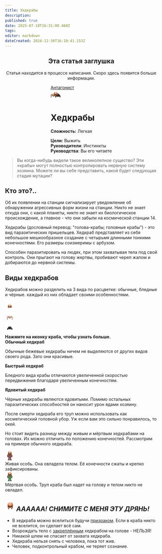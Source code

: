 ```yaml
---
title: Хедкрабы
description: 
published: true
date: 2025-07-18T16:31:00.460Z
tags: 
editor: markdown
dateCreated: 2024-12-30T16:10:41.153Z
---
```


<center>
<div class="warning-banner">
  <h2> Эта статья заглушка </h2>
  <p>Статья находится в процессе написания. Скоро здесь появится больше информации.</p><p>
</div>
</center>

<div style="display: flex; justify-content: center;">
<div class="roles-passport antag">
  <div class="title antag"><a href="/roles/antagonists">Антагонист</a></div>
  <div>
    <div><div><img src="/roles/headcrabs.png"></div></div>
  <div><div>
    <h1>Хедкрабы</h1>
    <p><strong>Сложность:</strong> Легкая</p>
    <strong>Цели:</strong> Выжить<br>
    <b>Руководители</b>:  Инстинкты<br>
    <b>Руководства</b>: Вы его читаете
  </div></div>
  </div>
</div>
</div>

> Вы когда-нибудь видели такое великолепное существо? Эти «крабы» могут полностью контролировать нервную систему хозяина. Можете ли вы себе представить, какой будет следующая стадия мутации?

## Кто это?..
Об их появлении на станции сигнализирует уведомление об обнаружении агрессивных форм жизни на станции. Никто не знает откуда они, с какой планеты, никто не знает их биологическое происхождение, а главное - что они забыли на космической станции 14.

Хедкрабы (дословный перевод: "голова-крабы; головные крабы") - это вид паразитических пришельцев. Хедкраб представляет из себя небольшое мешкообразное создание с четырьмя длинными тонкими конечностями. Его размеры соизмеримы с арбузом.

Способен паразитировать на людях, при этом захватывая тела под свой контроль. Они прыгают на голову жертвы, пробивают череп жалом и добираются до нервной системы.

## Виды хедкрабов
Хедкрабов можно разделить на 3 вида по расцветке: обычные, бледные и чёрные. каждый из них обладает своими особенностями.



<p></p>
<div id="main-crab">
  <div id="stupid-crabs">
 		<div class="passive-crab" id="def-crab"><img src="/roles/headcrabs/headcrab-beautiful.png"></div>
  	<div class="active-crab" id="fast-crab"><img src="/roles/headcrabs/headcrab-fast.png"></div>
  	<div class="passive-crab" id="poison-crab"><img src="/roles/headcrabs/headcrab-poison.png"></div>
  </div>
 	<div id="big-brain-crab">
    <div id="crabs-info"><strong>Нажмите на иконку краба, чтобы узнать больше.</strong></div>
    <div id="def-crab-text"><b>Обычный хедкраб</b><p>Обычные бежевые хедкрабы ничем не выделяются от других видов своего рода. Зато они красивые.</div>
  	<div id="fast-crab-text"><b>Быстрый хедкраб</b><p>Бледного вида крабы отличаются увеличенной скоростью передвижения благодаря увеличенным конечностям.</div>
  	<div id="poison-crab-text"><b>Ядовитый хедкраб</b><p>Чёрные хедкрабы являются ядовитыми. Помимо остальных паразитических способностей он наносит урон ядами хозяину.</div>
  </div>
</div>
<p>



После смерти хедкраба его труп можно использовать как косметический головной убор. Уж если вам это сильно понравилось, то окей. 
<p>Но стоит видеть разницу между живым и мёртвым хедкрабами на головах. Их можно отличить по положению конечностей. Рассмотрим на примере обычного хедкраба.</p>
<p>


  
<div id="who-is-who">
  <div id="first-crab">
    <div id="top-part">
      <div class="alive-crab" id="gif-crab">
        <img src="/roles/headcrabs/humacrab-alive.gif">
      </div>
    </div>
    <div class="bottom-part">
      <span>Живая особь. Она овладела телом. Её конечности сжаты и крепко зафиксированы.</span>
    </div>
  </div>
  <div id="second-crab">
    <div id="top-part">
      <div class="dead-crab" id="gif-crab">
        <img src="/roles/headcrabs/humacrab-dead.gif">
      </div>
    </div>
    <div class="bottom-part">
      <span>Мёртвая особь. Труп краба был надет на голову и телом никто не овладел.</span>
    </div>
  </div>
</div>


## <img src="/roles/headcrabs/equipped-helmet.png" width="32" height="32"> <i>АААААА! СНИМИТЕ С МЕНЯ ЭТУ ДРЯНЬ!</i>
<ul>
	<li>В хедкраба можно вселиться будучи <a href="https://wiki.wwdp.ee/ru/roles/ghost">призраком</a>. Если в краба никто не вселится, он сделает всё сам.
  <li>Возрождать тело с <u>закреплённым</u> хедкрабом на голове - НЕЛЬЗЯ!
	<li>Никакой	шлем не спасает от захвата хедкраба.
	<li>Хедкраба нельзя снять с человека, пока тот жив.
	<li>Человек, подконтрольный крабом, не теряет сознание.
</ul>

<div class="table"></div>